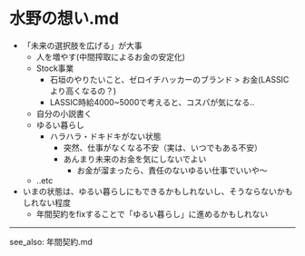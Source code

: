 # 水野の想い.md
- 「未来の選択肢を広げる」が大事
  - 人を増やす(中間搾取によるお金の安定化)
  - Stock事業
    - 石垣のやりたいこと、ゼロイチハッカーのブランド > お金(LASSICより高くなるの？)
    - LASSIC時給4000~5000で考えると、コスパが気になる..
  - 自分の小説書く
  - ゆるい暮らし
    - ハラハラ・ドキドキがない状態
      - 突然、仕事がなくなる不安（実は、いつでもある不安）
      - あんまり未来のお金を気にしないでよい
        - お金が溜まったら、責任のないゆるい仕事でいいや〜
  - ..etc
- いまの状態は、ゆるい暮らしにもできるかもしれないし、そうならないかもしれない程度
  - 年間契約をfixすることで「ゆるい暮らし」に進めるかもしれない

---
see_also: 年間契約.md
